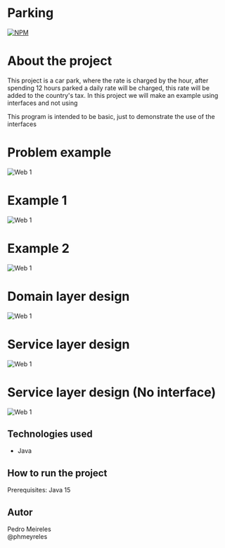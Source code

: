 # Parking
[![NPM](https://img.shields.io/npm/l/react)](https://github.com/phmeyreles/parking/blob/master/LICENSE) 

# About the project

This project is a car park, where the rate is charged by the hour, after spending 12 hours parked a daily rate will be charged, this rate will be added to the country's tax. In this project we will make an example using interfaces and not using

This program is intended to be basic, just to demonstrate the use of the interfaces

# Problem example

![Web 1](https://github.com/phmeyreles/parking/blob/master/images/ProblemExample.PNG)

# Example 1

![Web 1](https://github.com/phmeyreles/parking/blob/master/images/Example1.PNG)

# Example 2

![Web 1](https://github.com/phmeyreles/parking/blob/master/images/Example2.PNG)

# Domain layer design

![Web 1](https://github.com/phmeyreles/parking/blob/master/images/DomainLayerDesign.png)

# Service layer design

![Web 1](https://github.com/phmeyreles/parking/blob/master/images/ServiceLayerDesign.png)

# Service layer design (No interface)

![Web 1](https://github.com/phmeyreles/parking/blob/master/images/ServiceLayerDesignNOINTERFACE.png)

## Technologies used

- Java
 
## How to run the project

Prerequisites: Java 15

## Autor

Pedro Meireles
<br>
@phmeyreles

